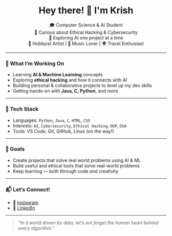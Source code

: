 <h1 align="center">Hey there! 👋 I'm Krish</h1>

<p align="center">
  🎓 Computer Science & AI Student <br>
  🔐 Curious about Ethical Hacking & Cybersecurity <br>
  🤖 Exploring AI one project at a time <br>
  🎨 Hobbyist Artist | 🎵 Music Lover | 🌍 Travel Enthusiast
</p>

---

### 🧩 What I’m Working On
- Learning **AI & Machine Learning** concepts
- Exploring **ethical hacking** and how it connects with AI
- Building personal & collaborative projects to level up my dev skills
- Getting hands-on with **Java, C, Python**, and more

---

### 🧠 Tech Stack
- Languages: `Python`, `Java`, `C`, `HTML`, `CSS`
- Interests: `AI`, `Cybersecurity`, `Ethical Hacking`, `OOP`, `DSA`
- Tools: VS Code, Git, GitHub, Linux (on the way!)

---

### 🎯 Goals
- Create projects that solve real world problems using AI & ML
- Build useful and ethical tools that solve real-world problems
- Keep learning — both through code and creativity

---

### 📬 Let’s Connect!
- 📸 [Instagram](#https://www.instagram.com/kicha_hk/)
- 💼 [LinkedIn](#www.linkedin.com/in/hari-krishna-269135320)

---

> *“In a world driven by data, let’s not forget the human heart behind every algorithm.”*  
